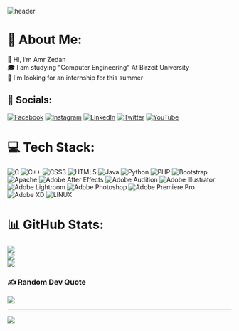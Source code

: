 ![header](https://capsule-render.vercel.app/api?type=wave&color=gradient&height=400&section=header&text=Welcome!%20%F0%9F%A4%8D&fontSize=90)

# 📌 About Me:
👋 Hi, I’m Amr Zedan<br>🎓 I am studying "Computer Engineering" At Birzeit University<br>👀 I'm looking for an internship for this summer


## 🔗 Socials:
[![Facebook](https://img.shields.io/badge/Facebook-%231877F2.svg?logo=Facebook&logoColor=white)](https://facebook.com/amrzedan2003) [![Instagram](https://img.shields.io/badge/Instagram-%23E4405F.svg?logo=Instagram&logoColor=white)](https://instagram.com/amrzedan2003) [![LinkedIn](https://img.shields.io/badge/LinkedIn-%230077B5.svg?logo=linkedin&logoColor=white)](https://linkedin.com/in/amrzedan2003) [![Twitter](https://img.shields.io/badge/Twitter-%231DA1F2.svg?logo=Twitter&logoColor=white)](https://twitter.com/amrzedan2003) [![YouTube](https://img.shields.io/badge/YouTube-%23FF0000.svg?logo=YouTube&logoColor=white)](https://youtube.com/@amrzedan2003) 

# 💻 Tech Stack:
![C](https://img.shields.io/badge/c-%2300599C.svg?style=for-the-badge&logo=c&logoColor=white) ![C++](https://img.shields.io/badge/c++-%2300599C.svg?style=for-the-badge&logo=c%2B%2B&logoColor=white) ![CSS3](https://img.shields.io/badge/css3-%231572B6.svg?style=for-the-badge&logo=css3&logoColor=white) ![HTML5](https://img.shields.io/badge/html5-%23E34F26.svg?style=for-the-badge&logo=html5&logoColor=white) ![Java](https://img.shields.io/badge/java-%23ED8B00.svg?style=for-the-badge&logo=java&logoColor=white) ![Python](https://img.shields.io/badge/python-3670A0?style=for-the-badge&logo=python&logoColor=ffdd54) ![PHP](https://img.shields.io/badge/php-%23777BB4.svg?style=for-the-badge&logo=php&logoColor=white) ![Bootstrap](https://img.shields.io/badge/bootstrap-%23563D7C.svg?style=for-the-badge&logo=bootstrap&logoColor=white) ![Apache](https://img.shields.io/badge/apache-%23D42029.svg?style=for-the-badge&logo=apache&logoColor=white) ![Adobe After Effects](https://img.shields.io/badge/Adobe%20After%20Effects-9999FF.svg?style=for-the-badge&logo=Adobe%20After%20Effects&logoColor=white) ![Adobe Audition](https://img.shields.io/badge/Adobe%20Audition-9999FF.svg?style=for-the-badge&logo=Adobe%20Audition&logoColor=white) ![Adobe Illustrator](https://img.shields.io/badge/adobeillustrator-%23FF9A00.svg?style=for-the-badge&logo=adobeillustrator&logoColor=white) ![Adobe Lightroom](https://img.shields.io/badge/Adobe%20Lightroom-31A8FF.svg?style=for-the-badge&logo=Adobe%20Lightroom&logoColor=white) ![Adobe Photoshop](https://img.shields.io/badge/adobephotoshop-%2331A8FF.svg?style=for-the-badge&logo=adobephotoshop&logoColor=white) ![Adobe Premiere Pro](https://img.shields.io/badge/Adobe%20Premiere%20Pro-9999FF.svg?style=for-the-badge&logo=Adobe%20Premiere%20Pro&logoColor=white) ![Adobe XD](https://img.shields.io/badge/Adobe%20XD-470137?style=for-the-badge&logo=Adobe%20XD&logoColor=#FF61F6) ![LINUX](https://img.shields.io/badge/Linux-FCC624?style=for-the-badge&logo=linux&logoColor=black)
# 📊 GitHub Stats:
![](https://github-readme-stats.vercel.app/api?username=amrzedan2003&theme=tokyonight&hide_border=false&include_all_commits=false&count_private=false)<br/>
![](https://github-readme-streak-stats.herokuapp.com/?user=amrzedan2003&theme=tokyonight&hide_border=false)<br/>
![](https://github-readme-stats.vercel.app/api/top-langs/?username=amrzedan2003&theme=tokyonight&hide_border=false&include_all_commits=false&count_private=false&layout=compact)

### ✍️ Random Dev Quote
![](https://quotes-github-readme.vercel.app/api?type=vetical&theme=tokyonight)

---
[![](https://visitcount.itsvg.in/api?id=amrzedan2003&icon=6&color=1)](https://visitcount.itsvg.in)

<!-- Proudly created with GPRM ( https://gprm.itsvg.in ) -->
